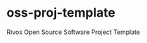 <!--
SPDX-FileCopyrightText: 2023 Rivos Inc.

SPDX-License-Identifier: Apache-2.0
-->

# oss-proj-template
Rivos Open Source Software Project Template
